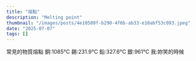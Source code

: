 ```yaml
---
title: "熔點"
description: "Melting point"
thumbnail: "/images/posts/4e10509f-b290-4f6b-ab33-e10abf53c093.jpeg"
date: "2025-07-07"
tags: []
---
```


常見的物質熔點
銅:1085°C
錫:231.9°C
鉛:327.6°C
銀:961°C
我:妳笑的時候

